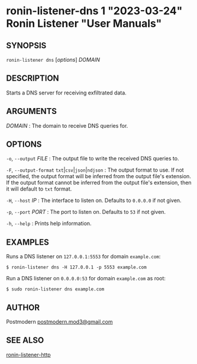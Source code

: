 # ronin-listener-dns 1 "2023-03-24" Ronin Listener "User Manuals"

## SYNOPSIS

`ronin-listener dns` [*options*] *DOMAIN*

## DESCRIPTION

Starts a DNS server for receiving exfiltrated data.

## ARGUMENTS

*DOMAIN*
: The domain to receive DNS queries for.

## OPTIONS

`-o`, `--output` *FILE*
: The output file to write the received DNS queries to.

`-F`, `--output-format` `txt`|`csv`|`json`|`ndjson`
: The output format to use. If not specified, the output format will be inferred
  from the output file's extension. If the output format cannot be inferred from
  the output file's extension, then it will default to `txt` format.

`-H`, `--host` *IP*
: The interface to listen on. Defaults to `0.0.0.0` if not given.

`-p`, `--port` *PORT*
: The port to listen on. Defaults to `53` if not given.

`-h`, `--help`
: Prints help information.

## EXAMPLES

Runs a DNS listener on `127.0.0.1:5553` for domain `example.com`:

    $ ronin-listener dns -H 127.0.0.1 -p 5553 example.com

Run a DNS listener on `0.0.0.0:53` for domain `example.com` as root:

    $ sudo ronin-listener dns example.com

## AUTHOR

Postmodern <postmodern.mod3@gmail.com>

## SEE ALSO

[ronin-listener-http](ronin-listener-http.1.md)

